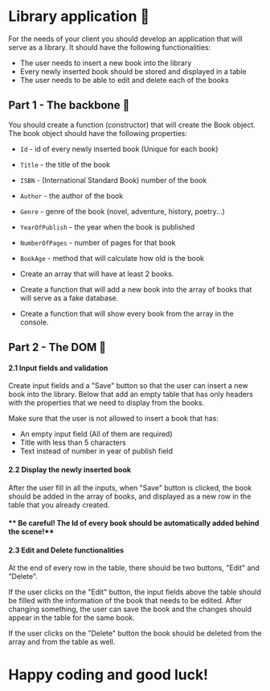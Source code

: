 # Library application 📗
For the needs of your client you should develop an application that will serve as a library. It should have the following functionalities:
* The user needs to insert a new book into the library
* Every newly inserted book should be stored and displayed in a table
* The user needs to be able to edit and delete each of the books

## Part 1 - The backbone 🦴
You should create a function (constructor) that will create the Book object. The book object should have the following properties:
* `Id` - id of every newly inserted book (Unique for each book)
* `Title` - the title of the book
* `ISBN` - (International Standard Book) number of the book
* `Author` - the author of the book
* `Genre` - genre of the book (novel, adventure, history, poetry...)
* `YearOfPublish` - the year when the book is published
* `NumberOfPages` - number of pages for that book
* `BookAge` - method that will calculate how old is the book

* Create an array that will have at least 2 books.
* Create a function that will add a new book into the array of books that will serve as a 		fake database.
* Create a function that will show every book from the array in the console.

## Part 2 - The DOM 🌳

#### 2.1 Input fields and validation
Create input fields and a "Save" button so that the user can insert a new book into the library. Below that add an empty table that has only headers with the properties that we need to display from the books.

 Make sure that the user is not allowed to insert a book that has:
* An empty input field (All of them are required)
* Title with less than 5 characters
* Text instead of number in year of publish field

#### 2.2 Display the newly inserted book
After the user fill in all the inputs, when "Save" button is clicked, the book should be added in the array of books, and displayed as a new row in the table that you already created. 

#### ** Be careful! The Id of every book should be automatically added behind the scene!**

#### 2.3 Edit and Delete functionalities
At the end of every row in the table, there should be two buttons, "Edit" and "Delete".

If the user clicks on the "Edit" button, the input fields above the table should be filled with the information of the book that needs to be edited. After changing something, the user can save the book and the changes should appear in the table for the same book. 

If the user clicks on the "Delete" button the book should be deleted from the array and from the table as well. 


# Happy coding and good luck!